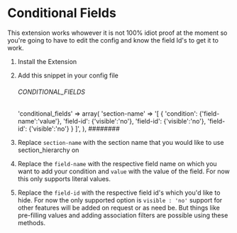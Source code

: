 Conditional Fields
=================

This extension works whowever it is not 100% idiot proof at the moment so you're going to have to edit the config and know the field Id's to get it to work.

1. Install the Extension

2. Add this snippet in your config file

	###### CONDITIONAL_FIELDS ######
	'conditional_fields' => array(
		'section-name' => '[
			{
				\'condition\': {\'field-name\':\'value\'},
				\'field-id\': {\'visible\':\'no\'},
				\'field-id\': {\'visible\':\'no\'},
				\'field-id\': {\'visible\':\'no\'}
			}
		]',
	),
	########


3. Replace `section-name` with the section name that you would like to use section_hierarchy on

4. Replace the `field-name` with the respective field name on which you want to add your condition and `value` with the value of the field. For now this only supports literal values.

5. Replace the `field-id` with the respective field id's which you'd like to hide. For now the only supported option is `visible : 'no'` support for other features will be added on request or as need be. But things like pre-filling values and adding association filters are possible using these methods.